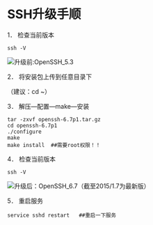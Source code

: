 # SSH升级手顺

1． 检查当前版本

```ssh -V ```

![升级前:OpenSSH_5.3](resource/升级前_OpenSSH_5_3.PNG)

2． 将安装包上传到任意目录下

（建议：cd ~）

3． 解压—配置—make—安装
```
tar -zxvf openssh-6.7p1.tar.gz  
cd openssh-6.7p1
./configure 
make
make install  ##需要root权限！！
```
4． 检查当前版本

```ssh -V``` 

![升级后：OpenSSH_6.7（截至2015/1.7为最新版）](resource/升级后_OpenSSH_6_7.PNG)


5． 重启服务

```service sshd restart   ##重启一下服务```
